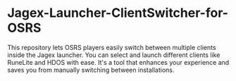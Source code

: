 # Jagex-Launcher-ClientSwitcher-for-OSRS
This repository lets OSRS players easily switch between multiple clients inside the Jagex launcher. You can select and launch different clients like RuneLite and HDOS with ease. It's a tool that enhances your experience and saves you from manually switching between installations.
